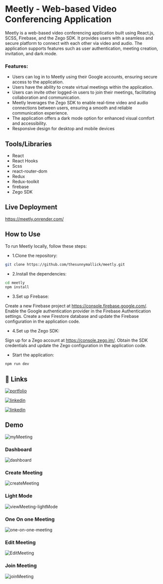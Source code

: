 # Meetly - Web-based Video Conferencing Application
Meetly is a web-based video conferencing application built using React.js, SCSS, Firebase, and the Zego SDK. It provides users with a seamless and secure platform to connect with each other via video and audio. The application supports features such as user authentication, meeting creation, invitation, and dark mode.

### Features:
- Users can log in to Meetly using their Google accounts, ensuring secure access to the application.
- Users have the ability to create virtual meetings within the application.
- Users can invite other logged-in users to join their meetings, facilitating collaboration and communication.
- Meetly leverages the Zego SDK to enable real-time video and audio connections between users, ensuring a smooth and reliable communication experience.
- The application offers a dark mode option for enhanced visual comfort and accessibility.
- Responsive design for desktop and mobile devices

## Tools/Libraries


- React
- React Hooks
- Scss
- react-router-dom
- Redux
- Redux-toolkit
- firebase
- Zego SDK

## Live Deployment 

https://meetly.onrender.com/

## How to Use

To run Meetly locally, follow these steps:

- 1.Clone the repository:
```bash
git clone https://github.com/thesunnymallick/meetly.git
```
- 2.Install the dependencies:
```bash
cd meetly
npm install
```
- 3.Set up Firebase:

Create a new Firebase project at https://console.firebase.google.com/.
Enable the Google authentication provider in the Firebase Authentication settings.
Create a new Firestore database and update the Firebase configuration in the application code.

- 4.Set up the Zego SDK:

Sign up for a Zego account at https://console.zego.im/.
Obtain the SDK credentials and update the Zego configuration in the application code.

- Start the application:

```bash
npm run dev
```



## 🔗 Links
[![portfolio](https://img.shields.io/badge/my_portfolio-000?style=for-the-badge&logo=ko-fi&logoColor=white)](https://thesunnymallick.vercel.app/)

[![linkedin](https://img.shields.io/badge/linkedin-0A66C2?style=for-the-badge&logo=linkedin&logoColor=white)](https://www.linkedin.com/in/thesunnymallick/)

[![linkedin](https://img.shields.io/badge/instagram-e95950?style=for-the-badge&logo=instagram&logoColor=white)](https://www.instagram.com/themallicksunny/)

## Demo



![myMeeting](https://github.com/thesunnymallick/meetly/assets/81466855/248c5a66-6e03-4577-b8ca-8cde98e9475c)



### Dashboard
![dashboard](https://github.com/thesunnymallick/meetly/assets/81466855/51c872a7-179d-4a03-a907-5ff324af71f3)


### Create Meeting
![createMeeting](https://github.com/thesunnymallick/meetly/assets/81466855/9e67f477-9177-4eb5-98b1-9c8421469ea6)



### Light Mode
![viewMeeting-lightMode](https://github.com/thesunnymallick/meetly/assets/81466855/8e2251b9-66a0-4151-8838-d5bcd9da54b6)


### One On one Meeting
![one-on-one-meeting](https://github.com/thesunnymallick/meetly/assets/81466855/69f6621f-f684-4625-bc3c-849f2835c29b)

### Edit Meeting


![EditMeeting](https://github.com/thesunnymallick/meetly/assets/81466855/cabc97ba-8c87-4660-9106-46a56eec393d)

### Join Meeting

![joinMeeting](https://github.com/thesunnymallick/meetly/assets/81466855/a75c6ef4-7ec4-4eb5-88a9-92f4d7d6364e)
